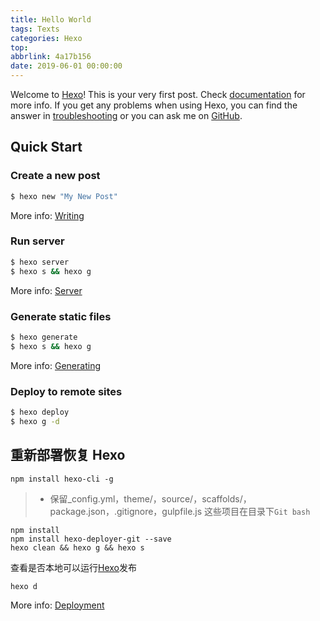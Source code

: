 ```yaml
---
title: Hello World
tags: Texts
categories: Hexo
top: 
abbrlink: 4a17b156
date: 2019-06-01 00:00:00
---
```

Welcome to [Hexo](https://hexo.io/)! This is your very first post. Check [documentation](https://hexo.io/docs/) for more info. If you get any problems when using Hexo, you can find the answer in [troubleshooting](https://hexo.io/docs/troubleshooting.html) or you can ask me on [GitHub](https://github.com/hexojs/hexo/issues).
<!--more-->
## Quick Start

### Create a new post

``` bash
$ hexo new "My New Post"
```

More info: [Writing](https://hexo.io/docs/writing.html)

### Run server

``` bash
$ hexo server
$ hexo s && hexo g
```

More info: [Server](https://hexo.io/docs/server.html)

### Generate static files

``` bash
$ hexo generate
$ hexo s && hexo g
```

More info: [Generating](https://hexo.io/docs/generating.html)

### Deploy to remote sites

``` bash
$ hexo deploy
$ hexo g -d 
```



## 重新部署恢复 Hexo

```
npm install hexo-cli -g
```

> * 保留_config.yml，theme/，source/，scaffolds/，package.json，.gitignore，gulpfile.js 这些项目在目录下`Git bash`

```
npm install
npm install hexo-deployer-git --save
hexo clean && hexo g && hexo s
```

查看是否本地可以运行[Hexo](http://localhost:4000/)发布

```
hexo d
```



More info: [Deployment](https://hexo.io/docs/deployment.html)

